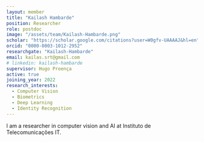 ```yaml
---
layout: member
title: "Kailash Hambarde"
position: Researcher 
role: postdoc
image: "/assets/team/Kailash-Hambarde.png"
scholar: "https://scholar.google.com/citations?user=W0gfv-UAAAAJ&hl=en"
orcid: "0000-0003-1012-2952"
researchgate: "Kailash-Hambarde"
email: kailas.srt@gmail.com
# linkedin: kailash-hambarde
supervisor: Hugo Proença
active: true
joining_year: 2022
research_interests:
  - Computer Vision
  - Biometrics
  - Deep Learning
  - Identity Recognition
---
```


I am a researcher in computer vision and AI at Instituto de Telecomunicações IT. 
